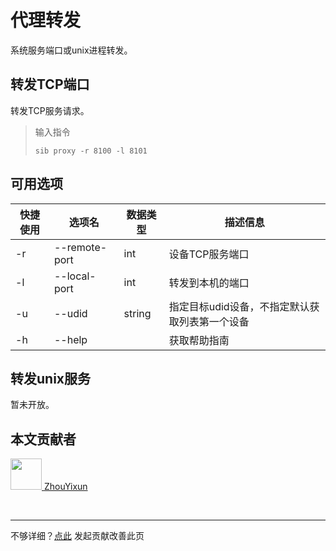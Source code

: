# 代理转发

系统服务端口或unix进程转发。

## 转发TCP端口

转发TCP服务请求。

> 输入指令
> ```
> sib proxy -r 8100 -l 8101
> ```

## 可用选项

|  快捷使用 | 选项名  | 数据类型 | 描述信息 |
|  ----  | ----  | ---- | ---- |
| -r  | --remote-port | int | 设备TCP服务端口    |
| -l  | --local-port | int |  转发到本机的端口    |
| -u  | --udid | string | 指定目标udid设备，不指定默认获取列表第一个设备  |
| -h  | --help | |  获取帮助指南  |

## 转发unix服务
暂未开放。

## 本文贡献者
<div class="cont">
<a href="https://github.com/ZhouYixun" target="_blank">
<img src="https://avatars.githubusercontent.com/u/56339314?v=4" width="50"/>
<span>ZhouYixun</span>
</a>
</div>


&nbsp;
&nbsp;
***
不够详细？[点此](https://github.com/SonicCloudOrg/sonic-offical-website/edit/main/src/markdown/sib/sib-proxy.md) 发起贡献改善此页